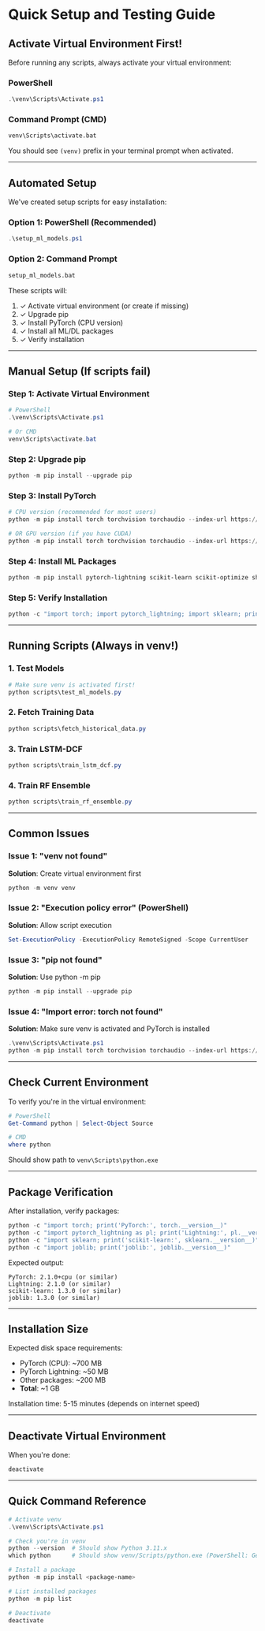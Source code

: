 # Quick Setup and Testing Guide

## Activate Virtual Environment First!

Before running any scripts, always activate your virtual environment:

### PowerShell

```powershell
.\venv\Scripts\Activate.ps1
```

### Command Prompt (CMD)

```cmd
venv\Scripts\activate.bat
```

You should see `(venv)` prefix in your terminal prompt when activated.

---

## Automated Setup

We've created setup scripts for easy installation:

### Option 1: PowerShell (Recommended)

```powershell
.\setup_ml_models.ps1
```

### Option 2: Command Prompt

```cmd
setup_ml_models.bat
```

These scripts will:

1. ✓ Activate virtual environment (or create if missing)
2. ✓ Upgrade pip
3. ✓ Install PyTorch (CPU version)
4. ✓ Install all ML/DL packages
5. ✓ Verify installation

---

## Manual Setup (If scripts fail)

### Step 1: Activate Virtual Environment

```powershell
# PowerShell
.\venv\Scripts\Activate.ps1

# Or CMD
venv\Scripts\activate.bat
```

### Step 2: Upgrade pip

```powershell
python -m pip install --upgrade pip
```

### Step 3: Install PyTorch

```powershell
# CPU version (recommended for most users)
python -m pip install torch torchvision torchaudio --index-url https://download.pytorch.org/whl/cpu

# OR GPU version (if you have CUDA)
python -m pip install torch torchvision torchaudio --index-url https://download.pytorch.org/whl/cu118
```

### Step 4: Install ML Packages

```powershell
python -m pip install pytorch-lightning scikit-learn scikit-optimize shap joblib statsmodels
```

### Step 5: Verify Installation

```powershell
python -c "import torch; import pytorch_lightning; import sklearn; print('All packages installed!')"
```

---

## Running Scripts (Always in venv!)

### 1. Test Models

```powershell
# Make sure venv is activated first!
python scripts\test_ml_models.py
```

### 2. Fetch Training Data

```powershell
python scripts\fetch_historical_data.py
```

### 3. Train LSTM-DCF

```powershell
python scripts\train_lstm_dcf.py
```

### 4. Train RF Ensemble

```powershell
python scripts\train_rf_ensemble.py
```

---

## Common Issues

### Issue 1: "venv not found"

**Solution**: Create virtual environment first

```powershell
python -m venv venv
```

### Issue 2: "Execution policy error" (PowerShell)

**Solution**: Allow script execution

```powershell
Set-ExecutionPolicy -ExecutionPolicy RemoteSigned -Scope CurrentUser
```

### Issue 3: "pip not found"

**Solution**: Use python -m pip

```powershell
python -m pip install --upgrade pip
```

### Issue 4: "Import error: torch not found"

**Solution**: Make sure venv is activated and PyTorch is installed

```powershell
.\venv\Scripts\Activate.ps1
python -m pip install torch torchvision torchaudio --index-url https://download.pytorch.org/whl/cpu
```

---

## Check Current Environment

To verify you're in the virtual environment:

```powershell
# PowerShell
Get-Command python | Select-Object Source

# CMD
where python
```

Should show path to `venv\Scripts\python.exe`

---

## Package Verification

After installation, verify packages:

```powershell
python -c "import torch; print('PyTorch:', torch.__version__)"
python -c "import pytorch_lightning as pl; print('Lightning:', pl.__version__)"
python -c "import sklearn; print('scikit-learn:', sklearn.__version__)"
python -c "import joblib; print('joblib:', joblib.__version__)"
```

Expected output:

```
PyTorch: 2.1.0+cpu (or similar)
Lightning: 2.1.0 (or similar)
scikit-learn: 1.3.0 (or similar)
joblib: 1.3.0 (or similar)
```

---

## Installation Size

Expected disk space requirements:

- PyTorch (CPU): ~700 MB
- PyTorch Lightning: ~50 MB
- Other packages: ~200 MB
- **Total**: ~1 GB

Installation time: 5-15 minutes (depends on internet speed)

---

## Deactivate Virtual Environment

When you're done:

```powershell
deactivate
```

---

## Quick Command Reference

```powershell
# Activate venv
.\venv\Scripts\Activate.ps1

# Check you're in venv
python --version  # Should show Python 3.11.x
which python      # Should show venv/Scripts/python.exe (PowerShell: Get-Command python)

# Install a package
python -m pip install <package-name>

# List installed packages
python -m pip list

# Deactivate
deactivate
```
